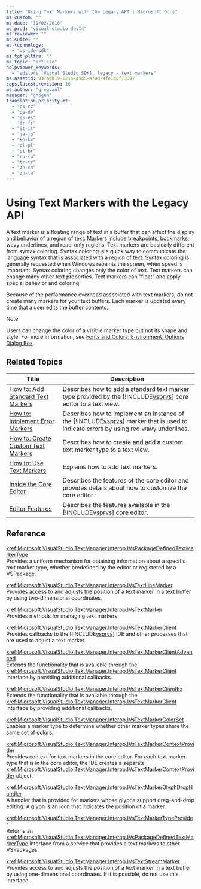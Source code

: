 ```yaml
---
title: "Using Text Markers with the Legacy API | Microsoft Docs"
ms.custom: ""
ms.date: "11/02/2016"
ms.prod: "visual-studio-dev14"
ms.reviewer: ""
ms.suite: ""
ms.technology: 
  - "vs-ide-sdk"
ms.tgt_pltfrm: ""
ms.topic: "article"
helpviewer_keywords: 
  - "editors [Visual Studio SDK], legacy - text markers"
ms.assetid: 937a0b19-1216-45d5-a7ad-4fe1d6f73097
caps.latest.revision: 16
ms.author: "gregvanl"
manager: "ghogen"
translation.priority.mt: 
  - "cs-cz"
  - "de-de"
  - "es-es"
  - "fr-fr"
  - "it-it"
  - "ja-jp"
  - "ko-kr"
  - "pl-pl"
  - "pt-br"
  - "ru-ru"
  - "tr-tr"
  - "zh-cn"
  - "zh-tw"
---
```

# Using Text Markers with the Legacy API
A text marker is a floating range of text in a buffer that can affect the display and behavior of a region of text. Markers include breakpoints, bookmarks, wavy underlines, and read-only regions. Text markers are basically different from syntax coloring. Syntax coloring is a quick way to communicate the language syntax that is associated with a region of text. Syntax coloring is generally requested when Windows repaints the screen, when speed is important. Syntax coloring changes only the color of text. Text markers can change many other text properties. Text markers can "float" and apply special behavior and coloring.  
  
 Because of the performance overhead associated with text markers, do not create many markers for your text buffers. Each marker is updated every time that a user edits the buffer contents.  
  
> [!NOTE]
>  Users can change the color of a visible marker type but not its shape and style. For more information, see [Fonts and Colors, Environment, Options Dialog Box](../ide/reference/fonts-and-colors-environment-options-dialog-box.md).  
  
## Related Topics  
  
|Title|Description|  
|-----------|-----------------|  
|[How to: Add Standard Text Markers](../extensibility/how-to-add-standard-text-markers.md)|Describes how to add a standard text marker type provided by the [!INCLUDE[vsprvs](../code-quality/includes/vsprvs_md.md)] core editor to a text view.|  
|[How to: Implement Error Markers](../extensibility/how-to-implement-error-markers.md)|Describes how to implement an instance of the [!INCLUDE[vsprvs](../code-quality/includes/vsprvs_md.md)] marker that is used to indicate errors by using red wavy underlines.|  
|[How to: Create Custom Text Markers](../extensibility/how-to-create-custom-text-markers.md)|Describes how to create and add a custom text marker type to a text view.|  
|[How to: Use Text Markers](../extensibility/how-to-use-text-markers.md)|Explains how to add text markers.|  
|[Inside the Core Editor](../extensibility/inside-the-core-editor.md)|Describes the features of the core editor and provides details about how to customize the core editor.|  
|[Editor Features](http://msdn.microsoft.com/en-us/bdac940d-1f14-4019-a01f-fd0bb3dc7198)|Describes the features available in the [!INCLUDE[vsprvs](../code-quality/includes/vsprvs_md.md)] core editor.|  
  
## Reference  
 <xref:Microsoft.VisualStudio.TextManager.Interop.IVsPackageDefinedTextMarkerType>  
 Provides a uniform mechanism for obtaining information about a specific text marker type, whether predefined by the editor or registered by a VSPackage.  
  
 <xref:Microsoft.VisualStudio.TextManager.Interop.IVsTextLineMarker>  
 Provides access to and adjusts the position of a text marker in a text buffer by using two-dimensional coordinates.  
  
 <xref:Microsoft.VisualStudio.TextManager.Interop.IVsTextMarker>  
 Provides methods for managing text markers.  
  
 <xref:Microsoft.VisualStudio.TextManager.Interop.IVsTextMarkerClient>  
 Provides callbacks to the [!INCLUDE[vsprvs](../code-quality/includes/vsprvs_md.md)] IDE and other processes that are used to adjust a text marker.  
  
 <xref:Microsoft.VisualStudio.TextManager.Interop.IVsTextMarkerClientAdvanced>  
 Extends the functionality that is available through the <xref:Microsoft.VisualStudio.TextManager.Interop.IVsTextMarkerClient> interface by providing additional callbacks.  
  
 <xref:Microsoft.VisualStudio.TextManager.Interop.IVsTextMarkerClientEx>  
 Extends the functionality that is available through the <xref:Microsoft.VisualStudio.TextManager.Interop.IVsTextMarkerClient> interface by providing additional callbacks.  
  
 <xref:Microsoft.VisualStudio.TextManager.Interop.IVsTextMarkerColorSet>  
 Enables a marker type to determine whether other marker types share the same set of colors.  
  
 <xref:Microsoft.VisualStudio.TextManager.Interop.IVsTextMarkerContextProvider>  
 Provides context for text markers in the core editor. For each text marker type that is in the core editor, the IDE creates a separate <xref:Microsoft.VisualStudio.TextManager.Interop.IVsTextMarkerContextProvider> object.  
  
 <xref:Microsoft.VisualStudio.TextManager.Interop.IVsTextMarkerGlyphDropHandler>  
 A handler that is provided for markers whose glyphs support drag-and-drop editing. A glyph is an icon that indicates the position of a marker.  
  
 <xref:Microsoft.VisualStudio.TextManager.Interop.IVsTextMarkerTypeProvider>  
 Returns an <xref:Microsoft.VisualStudio.TextManager.Interop.IVsPackageDefinedTextMarkerType> interface from a service that provides a text markers to other VSPackages.  
  
 <xref:Microsoft.VisualStudio.TextManager.Interop.IVsTextStreamMarker>  
 Provides access to and adjusts the position of a text marker in a text buffer by using one-dimensional coordinates. If it is possible, do not use this interface.